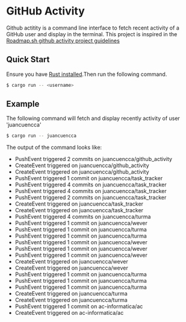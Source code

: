 # GitHub Activity

Github actitity is a command line interface to fetch recent activity of a GitHub user and display in the terminal. This project is inspired in the [Roadmap.sh github activity project guidelines](https://roadmap.sh/projects/github-user-activity)

## Quick Start

Ensure you have [Rust installed](https://www.rust-lang.org/tools/install).Then run the following command.

```bash
$ cargo run -- <username>
```

## Example

The following command will fetch and display recently activity of user 'juancuencca'

```bash
$ cargo run -- juancuencca
```

The output of the command looks like:

- PushEvent triggered 2 commits on juancuencca/github_activity
- CreateEvent triggered on juancuencca/github_activity
- CreateEvent triggered on juancuencca/github_activity
- PushEvent triggered 1 commit on juancuencca/task_tracker
- PushEvent triggered 4 commits on juancuencca/task_tracker
- PushEvent triggered 4 commits on juancuencca/task_tracker
- PushEvent triggered 2 commits on juancuencca/task_tracker
- CreateEvent triggered on juancuencca/task_tracker
- CreateEvent triggered on juancuencca/task_tracker
- PushEvent triggered 4 commits on juancuencca/turma
- PushEvent triggered 1 commit on juancuencca/wever
- PushEvent triggered 1 commit on juancuencca/turma
- PushEvent triggered 1 commit on juancuencca/turma
- PushEvent triggered 1 commit on juancuencca/wever
- PushEvent triggered 1 commit on juancuencca/wever
- PushEvent triggered 1 commit on juancuencca/wever
- CreateEvent triggered on juancuencca/wever
- CreateEvent triggered on juancuencca/wever
- PushEvent triggered 1 commit on juancuencca/turma
- PushEvent triggered 1 commit on juancuencca/turma
- PushEvent triggered 1 commit on juancuencca/turma
- CreateEvent triggered on juancuencca/turma
- CreateEvent triggered on juancuencca/turma
- PushEvent triggered 1 commit on ac-informatica/ac
- CreateEvent triggered on ac-informatica/ac
